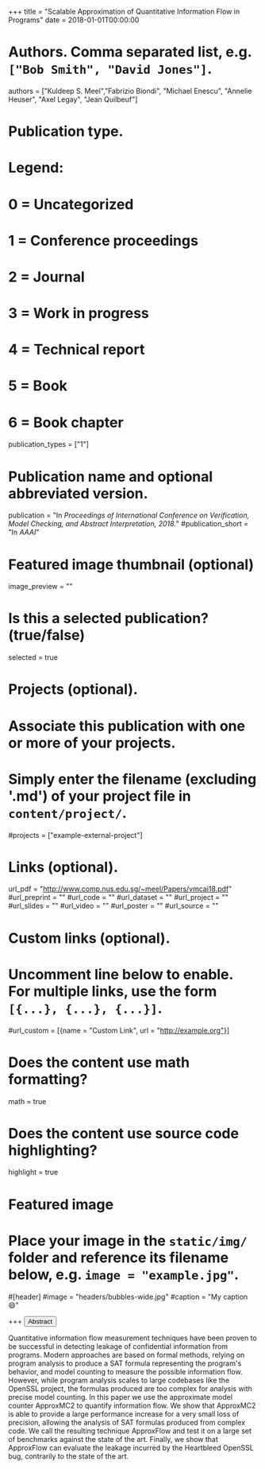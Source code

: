 +++
title = "Scalable Approximation of Quantitative Information Flow in Programs"
date = 2018-01-01T00:00:00

# Authors. Comma separated list, e.g. `["Bob Smith", "David Jones"]`.
authors = ["Kuldeep S. Meel","Fabrizio Biondi", "Michael Enescu", "Annelie Heuser", "Axel Legay", "Jean Quilbeuf"] 

# Publication type.
# Legend:
# 0 = Uncategorized
# 1 = Conference proceedings
# 2 = Journal
# 3 = Work in progress
# 4 = Technical report
# 5 = Book
# 6 = Book chapter
publication_types = ["1"]

# Publication name and optional abbreviated version.
publication = "In *Proceedings of International Conference on Verification, Model Checking, and Abstract Interpretation, 2018.*"
#publication_short = "In *AAAI*"


# Featured image thumbnail (optional)
image_preview = ""

# Is this a selected publication? (true/false)
selected = true

# Projects (optional).
#   Associate this publication with one or more of your projects.
#   Simply enter the filename (excluding '.md') of your project file in `content/project/`.
#projects = ["example-external-project"]


# Links (optional).
url_pdf = "http://www.comp.nus.edu.sg/~meel/Papers/vmcai18.pdf"
#url_preprint = ""
#url_code = ""
#url_dataset = ""
#url_project = ""
#url_slides = ""
#url_video = ""
#url_poster = ""
#url_source = ""

# Custom links (optional).
#   Uncomment line below to enable. For multiple links, use the form `[{...}, {...}, {...}]`.
#url_custom = [{name = "Custom Link", url = "http://example.org"}]

# Does the content use math formatting?
math = true

# Does the content use source code highlighting?
highlight = true

# Featured image
# Place your image in the `static/img/` folder and reference its filename below, e.g. `image = "example.jpg"`.
#[header]
#image = "headers/bubbles-wide.jpg"
#caption = "My caption :smile:"

+++
<button class="btn btn-default btn-xs" type="button" data-toggle="collapse" data-target="#abstract_DMPV17">
Abstract</button>
<div id="abstract_DMPV17" class="collapse">
Quantitative information flow measurement techniques have been proven to be successful in detecting leakage of confidential information from programs. Modern approaches are based on formal methods, relying on program analysis to produce a SAT formula representing the program's behavior, and model counting to measure the possible information flow. However, while program analysis scales to large codebases like the OpenSSL project, the formulas produced are too complex for analysis with precise model counting. In this paper we use the approximate model counter ApproxMC2 to quantify information flow. We show that ApproxMC2 is able to provide a large performance increase for a very small loss of precision, allowing the analysis of SAT formulas produced from complex code. We call the resulting technique ApproxFlow and test it on a large set of benchmarks against the state of the art. Finally, we show that ApproxFlow can evaluate the leakage incurred by the Heartbleed OpenSSL bug, contrarily to the state of the art.
</div>
